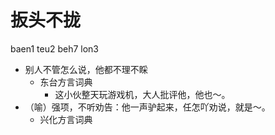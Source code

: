# 扳头不拢
baen1 teu2 beh7 lon3
+ 别人不管怎么说，他都不理不睬
  * 东台方言词典
    - 这小伙整天玩游戏机，大人批评他，他也～。
+ （喻）强项，不听劝告：他一声驴起来，任怎吖劝说，就是～。
  * 兴化方言词典
